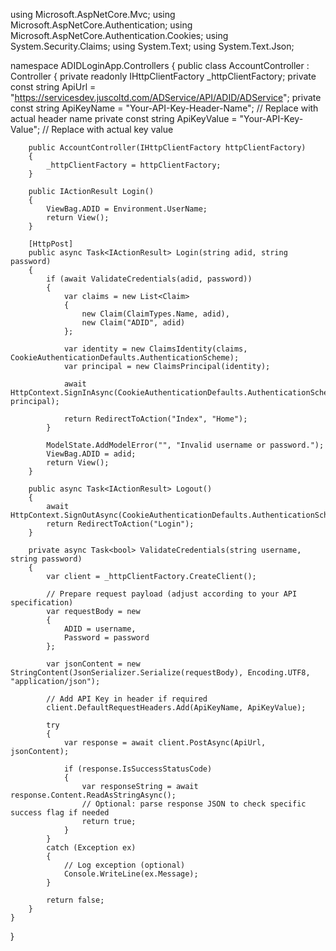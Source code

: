 using Microsoft.AspNetCore.Mvc;
using Microsoft.AspNetCore.Authentication;
using Microsoft.AspNetCore.Authentication.Cookies;
using System.Security.Claims;
using System.Text;
using System.Text.Json;

namespace ADIDLoginApp.Controllers
{
    public class AccountController : Controller
    {
        private readonly IHttpClientFactory _httpClientFactory;
        private const string ApiUrl = "https://servicesdev.juscoltd.com/ADService/API/ADID/ADService";
        private const string ApiKeyName = "Your-API-Key-Header-Name"; // Replace with actual header name
        private const string ApiKeyValue = "Your-API-Key-Value";      // Replace with actual key value

        public AccountController(IHttpClientFactory httpClientFactory)
        {
            _httpClientFactory = httpClientFactory;
        }

        public IActionResult Login()
        {
            ViewBag.ADID = Environment.UserName;
            return View();
        }

        [HttpPost]
        public async Task<IActionResult> Login(string adid, string password)
        {
            if (await ValidateCredentials(adid, password))
            {
                var claims = new List<Claim>
                {
                    new Claim(ClaimTypes.Name, adid),
                    new Claim("ADID", adid)
                };

                var identity = new ClaimsIdentity(claims, CookieAuthenticationDefaults.AuthenticationScheme);
                var principal = new ClaimsPrincipal(identity);

                await HttpContext.SignInAsync(CookieAuthenticationDefaults.AuthenticationScheme, principal);

                return RedirectToAction("Index", "Home");
            }

            ModelState.AddModelError("", "Invalid username or password.");
            ViewBag.ADID = adid;
            return View();
        }

        public async Task<IActionResult> Logout()
        {
            await HttpContext.SignOutAsync(CookieAuthenticationDefaults.AuthenticationScheme);
            return RedirectToAction("Login");
        }

        private async Task<bool> ValidateCredentials(string username, string password)
        {
            var client = _httpClientFactory.CreateClient();

            // Prepare request payload (adjust according to your API specification)
            var requestBody = new
            {
                ADID = username,
                Password = password
            };

            var jsonContent = new StringContent(JsonSerializer.Serialize(requestBody), Encoding.UTF8, "application/json");

            // Add API Key in header if required
            client.DefaultRequestHeaders.Add(ApiKeyName, ApiKeyValue);

            try
            {
                var response = await client.PostAsync(ApiUrl, jsonContent);

                if (response.IsSuccessStatusCode)
                {
                    var responseString = await response.Content.ReadAsStringAsync();
                    // Optional: parse response JSON to check specific success flag if needed
                    return true;
                }
            }
            catch (Exception ex)
            {
                // Log exception (optional)
                Console.WriteLine(ex.Message);
            }

            return false;
        }
    }
}
